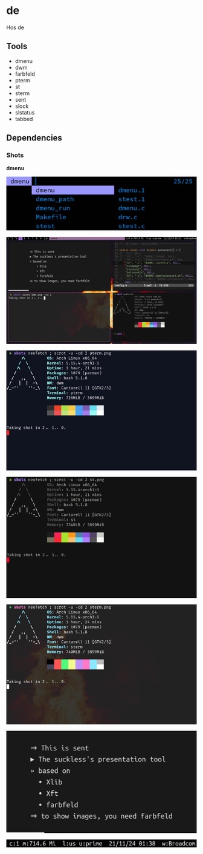 # de
Hos de

## Tools

- dmenu
- dwm
- farbfeld
- pterm
- st
- sterm
- sent
- slock
- slstatus
- tabbed

## Dependencies

### Shots

__dmenu__

![dmenu-shot](shots/dmenu.png)

![dwm-shot](shots/dwm.png)

![pterm-shot](shots/pterm.png)

![st-shot](shots/st.png)

![sterm-shot](shots/sterm.png)

![sent-shot](shots/sent.png)

![slstatus-shot](shots/slstatus.png)

